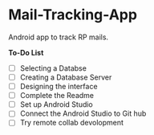 # Mail-Tracking-App
Android app to track RP mails.

<b>To-Do List</b>
  - [ ] Selecting a Databse
  - [ ] Creating a Database Server
  - [ ] Designing the interface
  - [ ] Complete the Readme
  - [ ] Set up Android Studio
  - [ ] Connect the Android Studio to Git hub
  - [ ] Try remote collab devolopment
